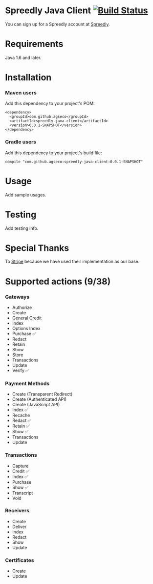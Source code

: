 # Spreedly Java Client [![Build Status](https://travis-ci.org/CYFLabs/spreedly-java-client.svg?branch=master)](https://travis-ci.org/CYFLabs/spreedly-java-client)

You can sign up for a Spreedly account at [Spreedly](https://spreedly.com/).

Requirements
============

Java 1.6 and later.

Installation
============

### Maven users

Add this dependency to your project's POM:

    <dependency>
      <groupId>com.github.agseco</groupId>
      <artifactId>spreedly-java-client</artifactId>
      <version>0.0.1-SNAPSHOT</version>
    </dependency>

### Gradle users

Add this dependency to your project's build file:

    compile "com.github.agseco:spreedly-java-client:0.0.1-SNAPSHOT"

Usage
=====

Add sample usages.

Testing
=======

Add testing info.

Special Thanks
=======

To [Stripe](https://github.com/stripe/stripe-java) because we have used their implementation as our base.

Supported actions (9/38)
==================

### Gateways

- Authorize
- Create
- General Credit
- Index
- Options Index
- Purchase :white_check_mark:
- Redact
- Retain
- Show
- Store
- Transactions
- Update
- Verify :white_check_mark:

### Payment Methods

- Create (Transparent Redirect)
- Create (Authenticated API)
- Create (JavaScript API)
- Index :white_check_mark:
- Recache
- Redact :white_check_mark:
- Retain :white_check_mark:
- Show :white_check_mark:
- Transactions
- Update

### Transactions

- Capture
- Credit :white_check_mark:
- Index :white_check_mark:
- Purchase
- Show :white_check_mark:
- Transcript
- Void

### Receivers

- Create
- Deliver
- Index
- Redact
- Show
- Update

### Certificates

- Create
- Update
